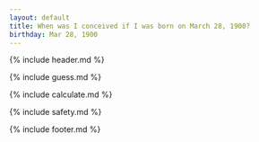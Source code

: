 ```yaml
---
layout: default
title: When was I conceived if I was born on March 28, 1900?
birthday: Mar 28, 1900
---
```


{% include header.md %}

{% include guess.md %}

{% include calculate.md %}

{% include safety.md %}

{% include footer.md %}




